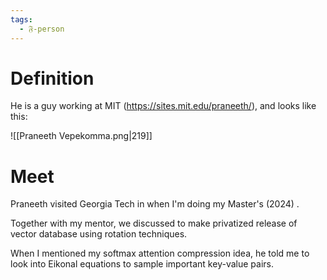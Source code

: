 ```yaml
---
tags:
  - 𝔉-person
---
```

# Definition

He is a guy working at MIT (https://sites.mit.edu/praneeth/), and looks like this: 

![[Praneeth Vepekomma.png|219]]

# Meet

Praneeth visited Georgia Tech in when I'm doing my Master's (2024) . 

Together with my mentor, we discussed to make privatized release of vector database using rotation techniques. 

When I mentioned my softmax attention compression idea, he told me to look into Eikonal equations to sample important key-value pairs. 

